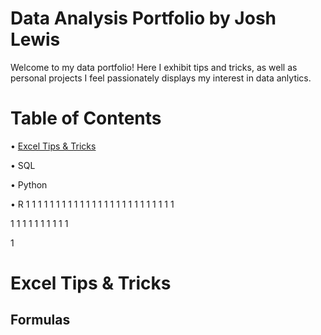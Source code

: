 # **Data Analysis Portfolio by Josh Lewis**
Welcome to my data portfolio! Here I exhibit tips and tricks, as well as personal projects I feel passionately displays my interest in data anlytics.
# **Table of Contents**
• [Excel Tips & Tricks](######Excel)

• SQL

• Python

• R
1
1
1
1
1
1
1
1
1
1
1
1
1
1
1
1
1
1
1
1
1
1
1
1
1

1
1
1
1
1
1
1
1
1
1

1
# **Excel Tips & Tricks**
## Formulas


